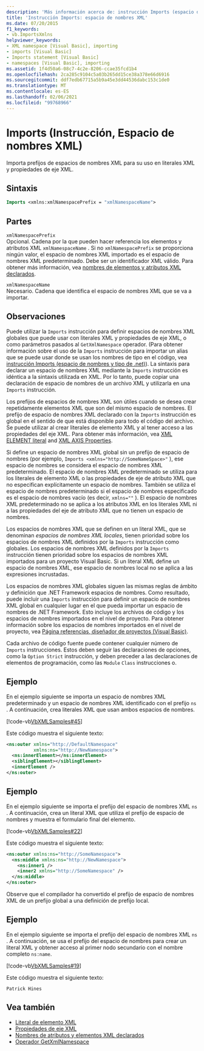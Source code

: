 ```yaml
---
description: 'Más información acerca de: instrucción Imports (espacio de nombres XML)'
title: 'Instrucción Imports: espacio de nombres XML'
ms.date: 07/20/2015
f1_keywords:
- vb.ImportsXmlns
helpviewer_keywords:
- XML namespace [Visual Basic], importing
- imports [Visual Basic]
- Imports statement [Visual Basic]
- namespaces [Visual Basic], importing
ms.assetid: 1f4d50a6-08c7-4c2e-8206-ccae35fcd1b4
ms.openlocfilehash: 2ca285c9104c5a03b265dd15ce38a378e66d6916
ms.sourcegitcommit: ddf7edb67715a5b9a45e3dd44536dabc153c1de0
ms.translationtype: MT
ms.contentlocale: es-ES
ms.lasthandoff: 02/06/2021
ms.locfileid: "99768966"
---
```

# <a name="imports-statement-xml-namespace"></a>Imports (Instrucción, Espacio de nombres XML)

Importa prefijos de espacios de nombres XML para su uso en literales XML y propiedades de eje XML.

## <a name="syntax"></a>Sintaxis

```vb
Imports <xmlns:xmlNamespacePrefix = "xmlNamespaceName">
```

## <a name="parts"></a>Partes

`xmlNamespacePrefix`  
Opcional. Cadena por la que pueden hacer referencia los elementos y atributos XML `xmlNamespaceName` . Si no `xmlNamespacePrefix` se proporciona ningún valor, el espacio de nombres XML importado es el espacio de nombres XML predeterminado. Debe ser un identificador XML válido. Para obtener más información, vea [nombres de elementos y atributos XML declarados](../../programming-guide/language-features/xml/names-of-declared-xml-elements-and-attributes.md).

`xmlNamespaceName`  
Necesario. Cadena que identifica el espacio de nombres XML que se va a importar.

## <a name="remarks"></a>Observaciones

Puede utilizar la `Imports` instrucción para definir espacios de nombres XML globales que puede usar con literales XML y propiedades de eje XML, o como parámetros pasados al `GetXmlNamespace` operador. (Para obtener información sobre el uso de la `Imports` instrucción para importar un alias que se puede usar donde se usan los nombres de tipo en el código, vea [instrucción Imports (espacio de nombres y tipo de .net)](imports-statement-net-namespace-and-type.md)). La sintaxis para declarar un espacio de nombres XML mediante la `Imports` instrucción es idéntica a la sintaxis utilizada en XML. Por lo tanto, puede copiar una declaración de espacio de nombres de un archivo XML y utilizarla en una `Imports` instrucción.

Los prefijos de espacios de nombres XML son útiles cuando se desea crear repetidamente elementos XML que son del mismo espacio de nombres. El prefijo de espacio de nombres XML declarado con la `Imports` instrucción es global en el sentido de que está disponible para todo el código del archivo. Se puede utilizar al crear literales de elemento XML y al tener acceso a las propiedades del eje XML. Para obtener más información, vea [XML ELEMENT literal](../xml-literals/xml-element-literal.md) and [XML AXIS Properties](../xml-axis/index.md).

Si define un espacio de nombres XML global sin un prefijo de espacio de nombres (por ejemplo, `Imports <xmlns="http://SomeNameSpace>"` ), ese espacio de nombres se considera el espacio de nombres XML predeterminado. El espacio de nombres XML predeterminado se utiliza para los literales de elemento XML o las propiedades de eje de atributo XML que no especifican explícitamente un espacio de nombres. También se utiliza el espacio de nombres predeterminado si el espacio de nombres especificado es el espacio de nombres vacío (es decir, `xmlns=""` ). El espacio de nombres XML predeterminado no se aplica a los atributos XML en los literales XML ni a las propiedades del eje de atributo XML que no tienen un espacio de nombres.

Los espacios de nombres XML que se definen en un literal XML, que se denominan *espacios de nombres XML locales*, tienen prioridad sobre los espacios de nombres XML definidos por la `Imports` instrucción como globales. Los espacios de nombres XML definidos por la `Imports` instrucción tienen prioridad sobre los espacios de nombres XML importados para un proyecto Visual Basic. Si un literal XML define un espacio de nombres XML, ese espacio de nombres local no se aplica a las expresiones incrustadas.

Los espacios de nombres XML globales siguen las mismas reglas de ámbito y definición que .NET Framework espacios de nombres. Como resultado, puede incluir una `Imports` instrucción para definir un espacio de nombres XML global en cualquier lugar en el que pueda importar un espacio de nombres de .NET Framework. Esto incluye los archivos de código y los espacios de nombres importados en el nivel de proyecto. Para obtener información sobre los espacios de nombres importados en el nivel de proyecto, vea [Página referencias, diseñador de proyectos (Visual Basic)](/visualstudio/ide/reference/references-page-project-designer-visual-basic).

Cada archivo de código fuente puede contener cualquier número de `Imports` instrucciones. Estos deben seguir las declaraciones de opciones, como la `Option Strict` instrucción, y deben preceder a las declaraciones de elementos de programación, como las `Module` `Class` instrucciones o.

## <a name="example"></a>Ejemplo

En el ejemplo siguiente se importa un espacio de nombres XML predeterminado y un espacio de nombres XML identificado con el prefijo `ns` . A continuación, crea literales XML que usan ambos espacios de nombres.

[!code-vb[VbXMLSamples#45](~/samples/snippets/visualbasic/VS_Snippets_VBCSharp/VbXMLSamples/VB/Module1.vb#45)]

Este código muestra el siguiente texto:

```xml
<ns:outer xmlns="http://DefaultNamespace"
          xmlns:ns="http://NewNamespace">
  <ns:innerElement></ns:innerElement>
  <siblingElement></siblingElement>
  <innerElement />
</ns:outer>
```

## <a name="example"></a>Ejemplo

En el ejemplo siguiente se importa el prefijo del espacio de nombres XML `ns` . A continuación, crea un literal XML que utiliza el prefijo de espacio de nombres y muestra el formulario final del elemento.

[!code-vb[VbXMLSamples#22](~/samples/snippets/visualbasic/VS_Snippets_VBCSharp/VbXMLSamples/VB/XMLSamples10.vb#22)]

Este código muestra el siguiente texto:

```xml
<ns:outer xmlns:ns="http://SomeNamespace">
  <ns:middle xmlns:ns="http://NewNamespace">
    <ns:inner1 />
    <inner2 xmlns="http://SomeNamespace" />
  </ns:middle>
</ns:outer>
```

Observe que el compilador ha convertido el prefijo de espacio de nombres XML de un prefijo global a una definición de prefijo local.

## <a name="example"></a>Ejemplo

En el ejemplo siguiente se importa el prefijo del espacio de nombres XML `ns` . A continuación, se usa el prefijo del espacio de nombres para crear un literal XML y obtener acceso al primer nodo secundario con el nombre completo `ns:name`.

[!code-vb[VbXMLSamples#19](~/samples/snippets/visualbasic/VS_Snippets_VBCSharp/VbXMLSamples/VB/XMLSamples8.vb#19)]

Este código muestra el siguiente texto:

`Patrick Hines`

## <a name="see-also"></a>Vea también

- [Literal de elemento XML](../xml-literals/xml-element-literal.md)
- [Propiedades de eje XML](../xml-axis/index.md)
- [Nombres de atributos y elementos XML declarados](../../programming-guide/language-features/xml/names-of-declared-xml-elements-and-attributes.md)
- [Operador GetXmlNamespace](../operators/getxmlnamespace-operator.md)
